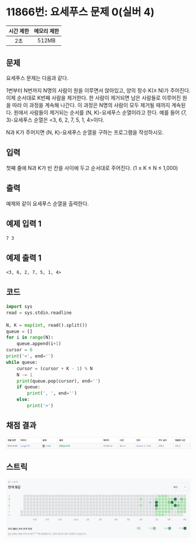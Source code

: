 # 11866번: 요세푸스 문제 0(실버 4)
| 시간 제한 | 메모리 제한 |
|:-----:|:------:|
|  2초   | 512MB  |

## 문제
요세푸스 문제는 다음과 같다.

1번부터 N번까지 N명의 사람이 원을 이루면서 앉아있고, 양의 정수 K(≤ N)가 주어진다. 이제 순서대로 K번째 사람을 제거한다. 한 사람이 제거되면 남은 사람들로 이루어진 원을 따라 이 과정을 계속해 나간다. 이 과정은 N명의 사람이 모두 제거될 때까지 계속된다. 원에서 사람들이 제거되는 순서를 (N, K)-요세푸스 순열이라고 한다. 예를 들어 (7, 3)-요세푸스 순열은 <3, 6, 2, 7, 5, 1, 4>이다.

N과 K가 주어지면 (N, K)-요세푸스 순열을 구하는 프로그램을 작성하시오.

## 입력
첫째 줄에 N과 K가 빈 칸을 사이에 두고 순서대로 주어진다. (1 ≤ K ≤ N ≤ 1,000)

## 출력
예제와 같이 요세푸스 순열을 출력한다.

## 예제 입력 1
```text
7 3
```
## 예제 출력 1
```text
<3, 6, 2, 7, 5, 1, 4>
```

## 코드
```python
import sys
read = sys.stdin.readline

N, K = map(int, read().split())
queue = []
for i in range(N):
    queue.append(i+1)
cursor = 0
print('<', end='')
while queue:
    cursor = (cursor + K - 1) % N
    N -= 1
    print(queue.pop(cursor), end='')
    if queue:
        print(', ', end='')
    else:
        print('>')
```

## 채점 결과
![image](result_img.png)

## 스트릭
![image](streak_img.png)